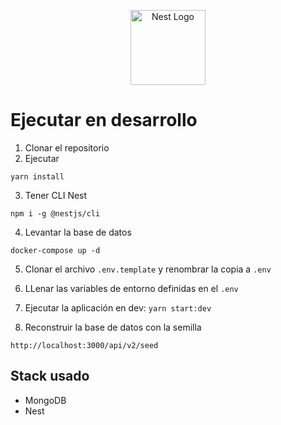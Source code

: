 <p align="center">
  <a href="http://nestjs.com/" target="blank"><img src="https://nestjs.com/img/logo-small.svg" width="120" alt="Nest Logo" /></a>
</p>

# Ejecutar en desarrollo

1. Clonar el repositorio
2. Ejecutar

```
yarn install
```

3. Tener CLI Nest

```
npm i -g @nestjs/cli
```

4. Levantar la base de datos

```
docker-compose up -d
```

5. Clonar el archivo `.env.template` y renombrar la copia a `.env`

6. LLenar las variables de entorno definidas en el `.env`

7. Ejecutar la aplicación en dev:
   `yarn start:dev`

8. Reconstruir la base de datos con la semilla

```
http://localhost:3000/api/v2/seed
```

## Stack usado

- MongoDB
- Nest
